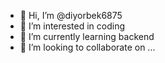 - 👋 Hi, I’m @diyorbek6875
- 👀 I’m interested in coding
- 🌱 I’m currently learning backend
- 💞️ I’m looking to collaborate on ...
  

<!---
https://www.codewars.com/users/diyorbek6875/badges/large
--->

